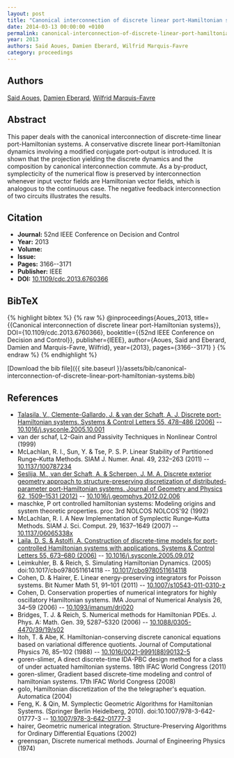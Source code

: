 ```yaml
---
layout: post
title: "Canonical interconnection of discrete linear port-Hamiltonian systems"
date: 2014-03-13 00:00:00 +0100
permalink: canonical-interconnection-of-discrete-linear-port-hamiltonian-systems
year: 2013
authors: Said Aoues, Damien Eberard, Wilfrid Marquis-Favre
category: proceedings
---
```

 
## Authors
[Said Aoues](authors/said-aoues), [Damien Eberard](authors/damien-eberard), [Wilfrid Marquis-Favre](authors/wilfrid-marquis-favre)
 
## Abstract
This paper deals with the canonical interconnection of discrete-time linear port-Hamiltonian systems. A conservative discrete linear port-Hamiltonian dynamics involving a modified conjugate port-output is introduced. It is shown that the projection yielding the discrete dynamics and the composition by canonical interconnection commute. As a by-product, symplecticity of the numerical flow is preserved by interconnection whenever input vector fields are Hamiltonian vector fields, which is analogous to the continuous case. The negative feedback interconnection of two circuits illustrates the results.
 
## Citation
- **Journal:** 52nd IEEE Conference on Decision and Control
- **Year:** 2013
- **Volume:** 
- **Issue:** 
- **Pages:** 3166--3171
- **Publisher:** IEEE
- **DOI:** [10.1109/cdc.2013.6760366](https://doi.org/10.1109/cdc.2013.6760366)
 
## BibTeX
{% highlight bibtex %}
{% raw %}
@inproceedings{Aoues_2013,
  title={{Canonical interconnection of discrete linear port-Hamiltonian systems}},
  DOI={10.1109/cdc.2013.6760366},
  booktitle={{52nd IEEE Conference on Decision and Control}},
  publisher={IEEE},
  author={Aoues, Said and Eberard, Damien and Marquis-Favre, Wilfrid},
  year={2013},
  pages={3166--3171}
}
{% endraw %}
{% endhighlight %}
 
[Download the bib file]({{ site.baseurl }}/assets/bib/canonical-interconnection-of-discrete-linear-port-hamiltonian-systems.bib)
 
## References
- [Talasila, V., Clemente-Gallardo, J. & van der Schaft, A. J. Discrete port-Hamiltonian systems. Systems &amp; Control Letters 55, 478–486 (2006)](discrete-port-hamiltonian-systems) -- [10.1016/j.sysconle.2005.10.001](https://doi.org/10.1016/j.sysconle.2005.10.001)
- van der schaf, L2-Gain and Passivity Techniques in Nonlinear Control (1999)
- McLachlan, R. I., Sun, Y. & Tse, P. S. P. Linear Stability of Partitioned Runge–Kutta Methods. SIAM J. Numer. Anal. 49, 232–263 (2011) -- [10.1137/100787234](https://doi.org/10.1137/100787234)
- [Seslija, M., van der Schaft, A. & Scherpen, J. M. A. Discrete exterior geometry approach to structure-preserving discretization of distributed-parameter port-Hamiltonian systems. Journal of Geometry and Physics 62, 1509–1531 (2012)](discrete-exterior-geometry-approach-to-structure-preserving-discretization-of-distributed-parameter-port-hamiltonian-systems) -- [10.1016/j.geomphys.2012.02.006](https://doi.org/10.1016/j.geomphys.2012.02.006)
- maschke, P ort controlled hamiltonian systems: Modeling origins and system theoretic properties. proc 3rd NOLCOS NOLCOS'92 (1992)
- McLachlan, R. I. A New Implementation of Symplectic Runge–Kutta Methods. SIAM J. Sci. Comput. 29, 1637–1649 (2007) -- [10.1137/06065338x](https://doi.org/10.1137/06065338x)
- [Laila, D. S. & Astolfi, A. Construction of discrete-time models for port-controlled Hamiltonian systems with applications. Systems &amp; Control Letters 55, 673–680 (2006)](construction-of-discrete-time-models-for-port-controlled-hamiltonian-systems-with-applications) -- [10.1016/j.sysconle.2005.09.012](https://doi.org/10.1016/j.sysconle.2005.09.012)
- Leimkuhler, B. & Reich, S. Simulating Hamiltonian Dynamics. (2005) doi:10.1017/cbo9780511614118 -- [10.1017/cbo9780511614118](https://doi.org/10.1017/cbo9780511614118)
- Cohen, D. & Hairer, E. Linear energy-preserving integrators for Poisson systems. Bit Numer Math 51, 91–101 (2011) -- [10.1007/s10543-011-0310-z](https://doi.org/10.1007/s10543-011-0310-z)
- Cohen, D. Conservation properties of numerical integrators for highly oscillatory Hamiltonian systems. IMA Journal of Numerical Analysis 26, 34–59 (2006) -- [10.1093/imanum/dri020](https://doi.org/10.1093/imanum/dri020)
- Bridges, T. J. & Reich, S. Numerical methods for Hamiltonian PDEs. J. Phys. A: Math. Gen. 39, 5287–5320 (2006) -- [10.1088/0305-4470/39/19/s02](https://doi.org/10.1088/0305-4470/39/19/s02)
- Itoh, T. & Abe, K. Hamiltonian-conserving discrete canonical equations based on variational difference quotients. Journal of Computational Physics 76, 85–102 (1988) -- [10.1016/0021-9991(88)90132-5](https://doi.org/10.1016/0021-9991(88)90132-5)
- goren-slimer, A direct discrete-time IDA-PBC design method for a class of under actuated hamiltonian systems. 18th IFAC World Congress (2011)
- goren-slimer, Gradient based discrete-time modeling and control of hamiltonian systems. 17th IFAC World Congress (2008)
- golo, Hamiltonian discretization of the the telegrapher's equation. Automatica (2004)
- Feng, K. & Qin, M. Symplectic Geometric Algorithms for Hamiltonian Systems. (Springer Berlin Heidelberg, 2010). doi:10.1007/978-3-642-01777-3 -- [10.1007/978-3-642-01777-3](https://doi.org/10.1007/978-3-642-01777-3)
- hairer, Geometric numerical integration. Structure-Preserving Algorithms for Ordinary Differential Equations (2002)
- greenspan, Discrete numerical methods. Journal of Engineering Physics (1974)

